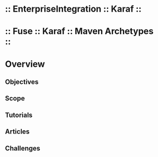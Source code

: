 :: EnterpriseIntegration :: Karaf ::
====================================
:: Fuse :: Karaf :: Maven Archetypes ::
=======================================

# Overview

## Objectives

## Scope

## Tutorials

## Articles

## Challenges
